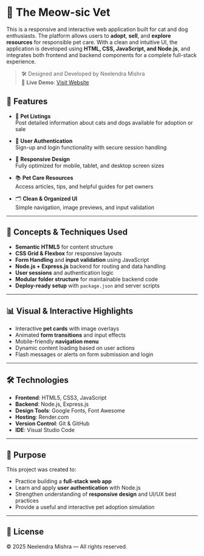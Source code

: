 # 🐾 The Meow-sic Vet

This is a responsive and interactive web application built for cat and dog enthusiasts.
The platform allows users to **adopt**, **sell**, and **explore resources** for responsible pet care. 
With a clean and intuitive UI, the application is developed using **HTML, CSS, JavaScript, and Node.js**, and integrates both frontend and backend components for a complete full-stack experience.

> 🛠️ Designed and Developed by Neelendra Mishra  
> 🔗 **Live Demo**: [Visit Website](https://proj-the-meow-sic-vet.onrender.com)


## 🌟 Features

- 🔼 **Pet Listings**  
  Post detailed information about cats and dogs available for adoption or sale

- 👤 **User Authentication**  
  Sign-up and login functionality with secure session handling

- 📱 **Responsive Design**  
  Fully optimized for mobile, tablet, and desktop screen sizes

- 📚 **Pet Care Resources**  
  Access articles, tips, and helpful guides for pet owners

- 🗂 **Clean & Organized UI**  
  Simple navigation, image previews, and input validation

---

## 🧱 Concepts & Techniques Used

- **Semantic HTML5** for content structure  
- **CSS Grid & Flexbox** for responsive layouts  
- **Form Handling** and **input validation** using JavaScript  
- **Node.js + Express.js** backend for routing and data handling  
- **User sessions** and authentication logic  
- **Modular folder structure** for maintainable backend code  
- **Deploy-ready setup** with `package.json` and server scripts

---

## 📊 Visual & Interactive Highlights

- Interactive **pet cards** with image overlays  
- Animated **form transitions** and input effects  
- Mobile-friendly **navigation menu**  
- Dynamic content loading based on user actions  
- Flash messages or alerts on form submission and login

---

## 🛠 Technologies

- **Frontend**: HTML5, CSS3, JavaScript  
- **Backend**: Node.js, Express.js  
- **Design Tools**: Google Fonts, Font Awesome  
- **Hosting**: Render.com 
- **Version Control**: Git & GitHub  
- **IDE**: Visual Studio Code  

---

## 📌 Purpose

This project was created to:

- Practice building a **full-stack web app**  
- Learn and apply **user authentication** with Node.js  
- Strengthen understanding of **responsive design** and UI/UX best practices  
- Provide a useful and interactive pet adoption simulation

---

## 📄 License

© 2025 Neelendra Mishra — All rights reserved.
